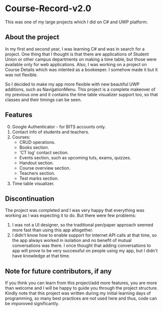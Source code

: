# Course-Record-v2.0
This was one of my large projects which I did on C# and UWP platform.

## About the project
In my first and second year, I was learning C# and was in search for a project. One thing that I thought is that there are applications of Student Union or other campus departments on making a time table, but those were available only for web applications. Also, I was working on a project on Course Details which was intented as a bookeeper. I somehow made it but it was not flexible.

So I decided to make my app more flexible with new beautiful UWP additions, such as NavigationMenu. This project is a complete makeover of my previous one and it contains the time table visualizer support too, so that classes and their timings can be seen.

## Features
0. Google Authenticator - for BITS accounts only.
1. Contact info of students and teachers.
2. Courses:
   - CRUD operations.
   - Books section.
   - 'CT log' contact section.
   - Events section, such as upcoming tuts, exams, quizzes.
   - Handout section.
   - Course overview section.
   - Teachers section.
   - Test marks section.
3. Time table visualizer.

## Discontinuation
The project was completed and I was very happy that everything was working as I was expecting it to do. But there were few problems:
1. I was not a UI designer, so the traditional pen/paper approach seemed more fast than using this app altogether.
2. I didn't know how to enable support for internet API calls at that time, so the app always worked in isolation and no benefit of mutual conversations was there. I once thought that adding conversations to app will prove to be very successful on people using my app, but I didn't have knowledge at that time.

## Note for future contributors, if any
If you think you can learn from this project/add more features, you are more than welcome and I will be happy to guide you through the project structure. Kindly note that this project was written during my initial learning days of programming, so many best practices are not used here and thus, code can be imporoved significantly.
